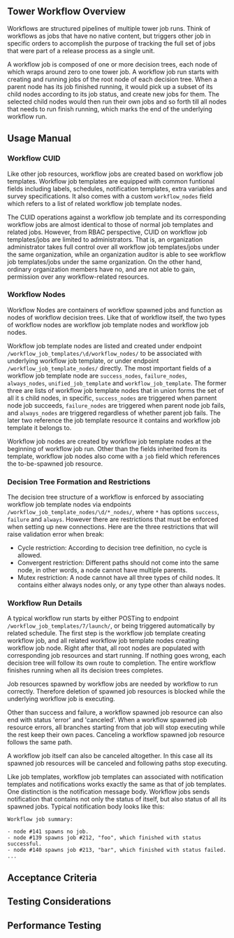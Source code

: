 ## Tower Workflow Overview
Workflows are structured pipelines of multiple tower job runs. Think of workflows as jobs that have no native content, but triggers other job in specific orders to accomplish the purpose of tracking the full set of jobs that were part of a release process as a single unit.

A workflow job is composed of one or more decision trees, each node of which wraps around zero to one tower job. A workflow job run starts with creating and running jobs of the root node of each decision tree. When a parent node has its job finished running, it would pick up a subset of its child nodes according to its job status, and create new jobs for them. The selected child nodes would then run their own jobs and so forth till all nodes that needs to run finish running, which marks the end of the underlying workflow run.

## Usage Manual

### Workflow CUID
Like other job resources, workflow jobs are created based on workflow job templates. Workflow job templates are equipped with common funtional fields including labels, schedules, notification templates, extra variables and survey specifications. It also comes with a custom `workflow_nodes` field which refers to a list of related workflow job template nodes.

The CUID operations against a workflow job template and its corresponding workflow jobs are almost identical to those of normal job templates and related jobs. However, from RBAC perspective, CUID on workflow job templates/jobs are limited to administrators. That is, an organization administrator takes full control over all workflow job templates/jobs under the same organization, while an organization auditor is able to see workflow job templates/jobs under the same organization. On the other hand, ordinary organization members have no, and are not able to gain, permission over any workflow-related resources.

### Workflow Nodes
Workflow Nodes are containers of workflow spawned jobs and function as nodes of workflow decision trees. Like that of workflow itself, the two types of workflow nodes are workflow job template nodes and workflow job nodes. 

Workflow job template nodes are listed and created under endpoint `/workflow_job_templates/\d/workflow_nodes/` to be associated with underlying workflow job template, or under endpoint `/workflow_job_template_nodes/` directly. The most important fields of a workflow job template node are `success_nodes`, `failure_nodes`, `always_nodes`, `unified_job_template` and `workflow_job_template`. The former three are lists of workflow job template nodes that in union forms the set of all it s child nodes, in specific, `success_nodes` are triggered when parnent node job succeeds, `failure_nodes` are triggered when parent node job fails, and `always_nodes` are triggered regardless of whether parent job fails. The later two reference the job template resource it contains and workflow job template it belongs to.

Workflow job nodes are created by workflow job template nodes at the beginning of workflow job run. Other than the fields inherited from its template, workflow job nodes also come with a `job` field which references the to-be-spawned job resource.

### Decision Tree Formation and Restrictions
The decision tree structure of a workflow is enforced by associating workflow job template nodes via endpoints `/workflow_job_template_nodes/\d/*_nodes/`, where `*` has options `success`, `failure` and `always`. However there are restrictions that must be enforced when setting up new connections. Here are the three restrictions that will raise validation error when break:
* Cycle restriction: According to decision tree definition, no cycle is allowed.
* Convergent restriction: Different paths should not come into the same node, in other words, a node cannot have multiple parents.
* Mutex restriction: A node cannot have all three types of child nodes. It contains either always nodes only, or any type other than always nodes.

### Workflow Run Details
A typical workflow run starts by either POSTing to endpoint `/workflow_job_templates/7/launch/`, or being triggered automatically by related schedule. The first step is the workflow job template creating workflow job, and all related workflow job template nodes creating workflow job node. Right after that, all root nodes are populated with corresponding job resources and start running. If nothing goes wrong, each decision tree will follow its own route to completion. The entire workflow finishes running when all its decision trees completes.

Job resources spawned by workflow jobs are needed by workflow to run correctly. Therefore deletion of spawned job resources is blocked while the underlying workflow job is executing.

Other than success and failure, a workflow spawned job resource can also end with status 'error' and 'canceled'. When a workflow spawned job resource errors, all branches starting from that job will stop executing while the rest keep their own paces. Canceling a workflow spawned job resource follows the same path.

A workflow job itself can also be canceled altogether. In this case all its spawned job resources will be canceled and following paths stop executing.

Like job templates, workflow job templates can associated with notification templates and notifications works exactly the same as that of job templates. One distinction is the notification message body. Workflow jobs sends notification that contains not only the status of itself, but also status of all its spawned jobs. Typical notification body looks like this:
```
Workflow job summary:

- node #141 spawns no job.
- node #139 spawns job #212, "foo", which finished with status successful.
- node #140 spawns job #213, "bar", which finished with status failed.
...
```

## Acceptance Criteria

## Testing Considerations

## Performance Testing
